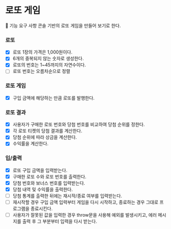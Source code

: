 # 로또 게임

🎯 기능 요구 사항
콘솔 기반의 로또 게임을 만들어 보기로 한다.

### 로또

- [x] 로또 1장의 가격은 1,000원이다.
- [x] 6개의 중복되지 않는 숫자로 생성한다.
- [x] 로또의 번호는 1~45까지의 자연수이다.
- [ ] 로또 번호는 오름차순으로 정렬

### 로또 게임

- [x] 구입 금액에 해당하는 만큼 로또를 발행한다.

### 로또 결과

- [x] 사용자가 구매한 로또 번호와 당첨 번호를 비교하여 당첨 순위를 정한다.
- [x] 각 로또 티켓의 당첨 결과를 계산한다.
- [x] 당첨 순위에 따라 상금을 계산한다.
- [x] 수익률을 계산한다.

### 입/출력

- [x] 로또 구입 금액을 입력받는다.
- [x] 구매한 로또 수와 로또 번호를 출력한다.
- [x] 당첨 번호와 보너스 번호를 입력받는다.
- [x] 당첨 내역 및 수익률을 출력한다.
- [ ] 당첨 통계를 출력한 뒤에는 재시작/종료 여부를 입력받는다.
- [ ] 재시작할 경우 구입 금액 입력부터 게임을 다시 시작하고, 종료하는 경우 그대로 프로그램을 종료시킨다.
- [ ] 사용자가 잘못된 값을 입력한 경우 throw문을 사용해 예외를 발생시키고, 에러 메시지를 출력 후 그 부분부터 입력을 다시 받는다.
